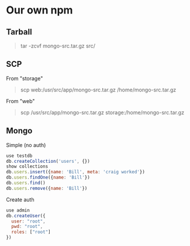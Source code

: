 # Our own npm

## Tarball

> tar -zcvf mongo-src.tar.gz src/

## SCP

From "storage"

> scp web:/usr/src/app/mongo-src.tar.gz /home/mongo-src.tar.gz

From "web"

> scp /usr/src/app/mongo-src.tar.gz storage:/home/mongo-src.tar.gz

## Mongo

Simple (no auth)

```js
use testdb
db.createCollection('users', {})
show collections
db.users.insert({name: 'Bill', meta: 'craig worked'})
db.users.findOne({name: 'Bill'})
db.users.find()
db.users.remove({name: 'Bill'})
```

Create auth

```js
use admin
db.createUser({
  user: "root",
  pwd: "root",
  roles: ["root"]
})
```
